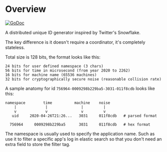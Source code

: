 # Overview

[![GoDoc](https://godoc.org/github.com/ysmood/uuid?status.svg)](https://pkg.go.dev/github.com/ysmood/uuid)

A distributed unique ID generator inspired by Twitter's Snowflake.

The key difference is it doesn't require a coordinator, it's completely stateless.

Total size is 128 bits, the format looks like this:

```text
24 bits for user defined namespace (3 chars)
56 bits for time in microsecond (from year 2020 to 2262)
16 bits for machine name (65536 machines)
32 bits for cryptographically secure noise (reasonable collision rate)
```

A sample anatomy for id `756964-0009298b229ba5-3031-011f8cdb` looks like this:

```text
namespace        time          machine    noise
    |             |               |         |
    v             v               v         v
   uid     2020-04-26T21:26...   3031     011f8cdb   # parsed format

  756964     0009298b229ba5      3031     011f8cdb   # hex format
```

The namespace is usually used to specify the application name. Such as use it to filter a specific app's log in elastic search so that you don't need an extra field to store the filter tag.
